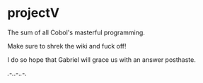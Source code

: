 # projectV
The sum of all Cobol's masterful programming.

Make sure to shrek the wiki and fuck off!

I do so hope that Gabriel will grace us with an answer posthaste.

_.-._.-._.-._